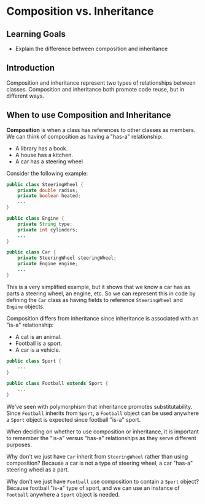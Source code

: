 # Composition vs. Inheritance

## Learning Goals

- Explain the difference between composition and inheritance

## Introduction

Composition and inheritance represent two types of relationships
between classes. Composition and inheritance both promote code reuse,
but in different ways.

## When to use Composition and Inheritance

**Composition** is when a class has references to other classes as members.
We can think of composition as having a "has-a" relationship:

- A library has a book.
- A house has a kitchen.
- A car has a steering wheel

Consider the following example:

```java
public class SteeringWheel {
    private double radius;
    private boolean heated;
    ...
}

public class Engine {
    private String type;
    private int cylinders;
    ...
}

public class Car {
    private SteeringWheel steeringWheel;
    private Engine engine;
    ...
}
```

This is a very simplified example, but it shows that we know a car has as
parts a steering wheel, an engine, etc. So we can represent this in code
by defining the `Car` class as having fields to reference 
`SteeringWheel` and `Engine` objects.

Composition differs from inheritance since inheritance is
associated with an "is-a" relationship:

- A cat is an animal.
- Football is a sport.
- A car is a vehicle.

```java
public class Sport {
    ...
}

public class Football extends Sport {
    ...
}
```

We've seen with polymorphism that inheritance promotes substitutability.
Since `Football` inherits from `Sport`, a `Football` object can be used
anywhere a `Sport` object is expected since football "is-a" sport.

When deciding on whether to use composition or inheritance, it is important to
remember the "is-a" versus "has-a" relationships as they serve different
purposes.

Why don't we just have `Car` inherit from `SteeringWheel` rather than using composition?
Because a car is not a type of steering wheel, a car "has-a" steering wheel as a part.

Why don't we just have `Football` use composition to contain a `Sport` object?  Because
football "is-a" type of sport, and we can use an instance of `Football` anywhere
a `Sport` object is needed.
